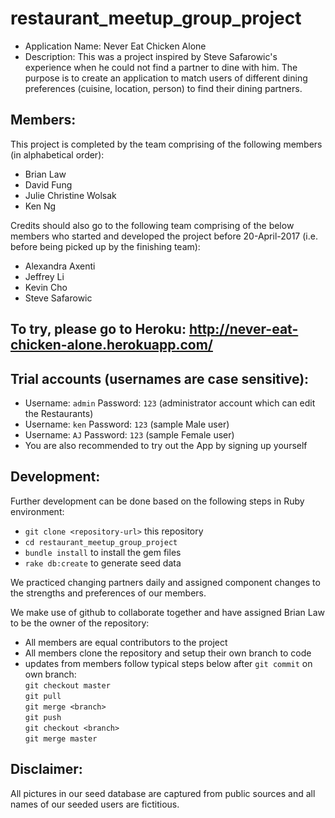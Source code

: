 # restaurant_meetup_group_project

* Application Name: Never Eat Chicken Alone
* Description: This was a project inspired by Steve Safarowic's experience when he could not find a partner to dine with him. The purpose is to create an application to match users of different dining preferences (cuisine, location, person) to find their dining partners.

## Members:
This project is completed by the team comprising of the following members (in alphabetical order):

* Brian Law
* David Fung
* Julie Christine Wolsak
* Ken Ng

Credits should also go to the following team comprising of the below members who started and developed the project before 20-April-2017 (i.e. before being picked up by the finishing team):
* Alexandra Axenti
* Jeffrey Li
* Kevin Cho
* Steve Safarowic

## To try, please go to Heroku: http://never-eat-chicken-alone.herokuapp.com/

## Trial accounts (usernames are case sensitive):

* Username: `admin`   Password: `123`              (administrator account which can edit the Restaurants)
* Username: `ken`     Password: `123`              (sample Male user)
* Username: `AJ`      Password: `123`              (sample Female user)
* You are also recommended to try out the App by signing up yourself

## Development:
Further development can be done based on the following steps in Ruby environment:
* `git clone <repository-url>` this repository
* `cd restaurant_meetup_group_project`
* `bundle install` to install the gem files
* `rake db:create` to generate seed data

We practiced changing partners daily and assigned component changes to the strengths and preferences of our members.

We make use of github to collaborate together and have assigned Brian Law to be the owner of the repository:
* All members are equal contributors to the project
* All members clone the repository and setup their own branch to code
* updates from members follow typical steps below after `git commit` on own branch:
<br/>  `git checkout master`
<br/>  `git pull`
<br/>  `git merge <branch>`
<br/>  `git push`
<br/>  `git checkout <branch>`
<br/>  `git merge master`

## Disclaimer:
All pictures in our seed database are captured from public sources and all names of our seeded users are fictitious.
